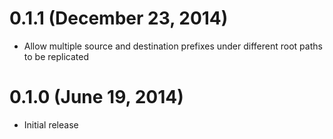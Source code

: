 # 0.1.1 (December 23, 2014)

* Allow multiple source and destination prefixes under different root paths to be replicated


# 0.1.0 (June 19, 2014)

* Initial release

